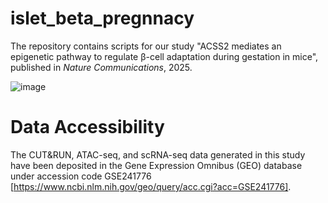 # islet_beta_pregnnacy
The repository contains scripts for our study "ACSS2 mediates an epigenetic pathway to regulate β-cell adaptation during gestation in mice", published in _Nature Communications_, 2025.

![image](https://github.com/ShuangHe33/islet_beta_pregnnacy/blob/main/graph_abstract.png)

# Data Accessibility
The CUT&RUN, ATAC-seq, and scRNA-seq data generated in this study have been deposited in the Gene Expression Omnibus (GEO) database under accession code GSE241776 [https://www.ncbi.nlm.nih.gov/geo/query/acc.cgi?acc=GSE241776]. 

